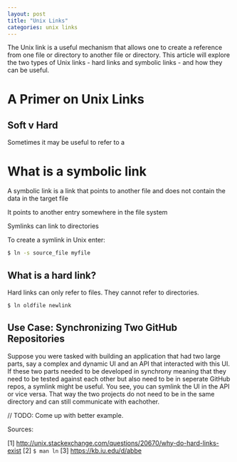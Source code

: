 ```yaml
---
layout: post
title: "Unix Links"
categories: unix links
---
```


The Unix link is a useful mechanism that allows one to create a reference from one file or directory to another file or directory. This article will explore the two types of Unix links - hard links and symbolic links - and how they can be useful.



# A Primer on Unix Links

## Soft v Hard

Sometimes it may be useful to refer to a

# What is a symbolic link

A symbolic link is a link that points to another file and does not contain the data in the target file

It points to another entry somewhere in the file system

Symlinks can link to directories

To create a symlink in Unix enter:

```sh
$ ln -s source_file myfile
```

## What is a hard link?

Hard links can only refer to files. They cannot refer to directories.

```sh
$ ln oldfile newlink
```

## Use Case: Synchronizing Two GitHub Repositories

Suppose you were tasked with building an application that had two large parts, say a complex and dynamic UI and an API that interacted with this UI. If these two parts needed to be developed in synchrony meaning that they need to be tested against each other but also need to be in seperate GitHub repos, a symlink might be useful. You see, you can symlink the UI in the API or vice versa. That way the two projects do not need to be in the same directory and can still communicate with eachother.

// TODO: Come up with better example.

Sources:

[1] http://unix.stackexchange.com/questions/20670/why-do-hard-links-exist
[2] `$ man ln`
[3] https://kb.iu.edu/d/abbe
